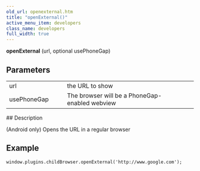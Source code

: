 ```yaml
---
old_url: openexternal.htm
title: "openExternal()"
active_menu_item: developers
class_name: developers
full_width: true
---
```



**openExternal** (url, optional usePhoneGap)

## Parameters

<table>
<tr>
<td width="172">
url

</td>
<td width="29">
        
      

</td>
<td width="679">
the URL to show

</td>
</tr>
<tr>
<td width="172">
usePhoneGap

</td>
<td width="29">
        
      

</td>
<td width="679">
The browser will be a PhoneGap-enabled webview

</td>
</tr>
</table>
## Description

(Android only) Opens the URL in a regular browser

## Example

    window.plugins.childBrowser.openExternal('http://www.google.com');
   
